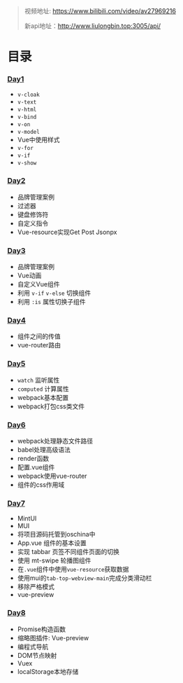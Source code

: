 > 视频地址: https://www.bilibili.com/video/av27969216
> 
> 新api地址：http://www.liulongbin.top:3005/api/

# 目录

### [Day1](./day1)
 - `v-cloak`
 - `v-text`
 - `v-html`
 - `v-bind`
 - `v-on`
 - `v-model`
 - Vue中使用样式
 - `v-for`
 - `v-if`
 - `v-show`

### [Day2](./day2)
 - 品牌管理案例
 - 过滤器
 - 键盘修饰符
 - 自定义指令
 - Vue-resource实现Get Post Jsonpx

### [Day3](./day3)
 - 品牌管理案例
 - Vue动画
 - 自定义Vue组件
 - 利用 `v-if` `v-else` 切换组件
 - 利用 `:is` 属性切换子组件

### [Day4](./day4)
 - 组件之间的传值
 - vue-router路由

### [Day5](./day5)
 - `watch` 监听属性
 - `computed` 计算属性
 - webpack基本配置
 - webpack打包css类文件

### [Day6](./day6)
 - webpack处理静态文件路径
 - babel处理高级语法
 - render函数
 - 配置.vue组件
 - webpack使用vue-router
 - 组件的css作用域

### [Day7](./day7)
 - MintUI
 - MUI
 - 将项目源码托管到oschina中
 - App.vue 组件的基本设置
 - 实现 tabbar 页签不同组件页面的切换
 - 使用 mt-swipe 轮播图组件
 - 在`.vue`组件中使用`vue-resource`获取数据
 - 使用mui的`tab-top-webview-main`完成分类滑动栏
 - 移除严格模式
 - vue-preview

### [Day8](./day8)
 - Promise构造函数
 - 缩略图插件: Vue-preview
 - 编程式导航
 - DOM节点映射
 - Vuex
 - localStorage本地存储